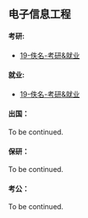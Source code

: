 ## 电子信息工程

#### 考研:






- [19-佚名-考研&就业](./19-佚名-考研&就业.md)
#### 就业:




- [19-佚名-考研&就业](./19-佚名-考研&就业.md)
#### 出国：

To be continued.

#### 保研：

To be continued.

#### 考公：

To be continued.
